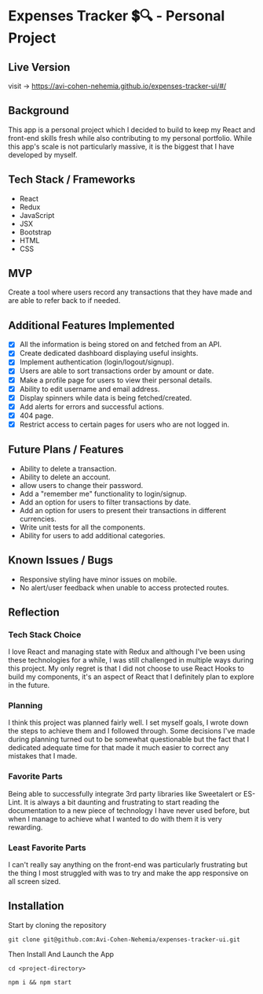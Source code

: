 # Expenses Tracker  :heavy_dollar_sign::mag: - Personal Project

## Live Version
visit -> https://avi-cohen-nehemia.github.io/expenses-tracker-ui/#/

## Background
This app is a personal project which I decided to build to keep my React and front-end skills fresh while also contributing to my personal portfolio. While this app's scale is not particularly massive, it is the biggest that I have developed by myself.

## Tech Stack / Frameworks
- React
- Redux
- JavaScript
- JSX
- Bootstrap
- HTML
- CSS


## MVP
Create a tool where users record any transactions that they have made and are able to refer back to if needed.

## Additional Features Implemented
- [x] All the information is being stored on and fetched from an API.
- [x] Create dedicated dashboard displaying useful insights.
- [x] Implement authentication (login/logout/signup).
- [x] Users are able to sort transactions order by amount or date.
- [x] Make a profile page for users to view their personal details.
- [x] Ability to edit username and email address.
- [x] Display spinners while data is being fetched/created.
- [x] Add alerts for errors and successful actions.
- [x] 404 page.
- [x] Restrict access to certain pages for users who are not logged in.

## Future Plans / Features
- Ability to delete a transaction.
- Ability to delete an account.
- allow users to change their password.
- Add a "remember me" functionality to login/signup.
- Add an option for users to filter transactions by date.
- Add an option for users to present their transactions in different currencies.
- Write unit tests for all the components.
- Ability for users to add additional categories.

## Known Issues / Bugs
- Responsive styling have minor issues on mobile.
- No alert/user feedback when unable to access protected routes.


## Reflection

### Tech Stack Choice
I love React and managing state with Redux and although I've been using these technologies for a while, I was still challenged in multiple ways during this project. My only regret is that I did not choose to use React Hooks to build my components, it's an aspect of React that I definitely plan to explore in the future.

### Planning
I think this project was planned fairly well. I set myself goals, I wrote down the steps to achieve them and I followed through. Some decisions I've made during planning turned out to be somewhat questionable but the fact that I dedicated adequate time for that made it much easier to correct any mistakes that I made.

### Favorite Parts
Being able to successfully integrate 3rd party libraries like Sweetalert or ES-Lint. It is always a bit daunting and frustrating to start reading the documentation to a new piece of technology I have never used before, but when I manage to achieve what I wanted to do with them it is very rewarding.

### Least Favorite Parts
I can't really say anything on the front-end was particularly frustrating but the thing I most struggled with was to try and make the app responsive on all screen sized.


## Installation 
Start by cloning the repository
```
git clone git@github.com:Avi-Cohen-Nehemia/expenses-tracker-ui.git
```

Then Install And Launch the App
```
cd <project-directory>

npm i && npm start
```